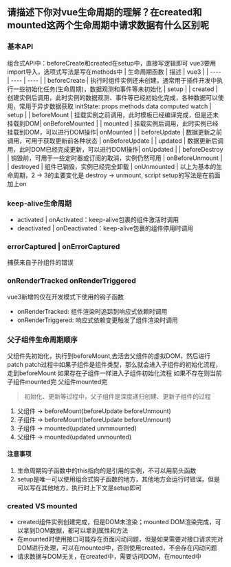 ## 请描述下你对vue生命周期的理解？在created和mounted这两个生命周期中请求数据有什么区别呢

### 基本API
组合式API中：beforeCreate和created在setup中，直接写逻辑即可
vue3要用import导入，选项式写法是写在methods中
| 生命周期函数 | 描述 | vue3 |
| ---- | ---- | ---- |
| beforeCreate | 执行时组件实例还未创建，通常用于插件开发中执行一些初始化任务(生命周期)，数据观测和事件等未初始化 | setup |
| created	| 创建实例后调用，此时实例的数据观测、事件等已经初始化完成，各种数据可以使用，常用于异步数据获取 initState: props methods data computed watch | setup |
| beforeMount	| 挂载实例之前调用，此时模板已经编译完成，但是还未挂载到DOM| onBeforeMounted |
| mounted	| 挂载实例后调用，此时实例已经挂载到DOM，可以进行DOM操作| onMounted |
| beforeUpdate | 数据更新之前调用，可用于获取更新前各种状态 | onBeforeUpdate |
| updated |	数据更新后调用，此时DOM已经完成更新，可以进行DOM操作| onUpdated |
| beforeDestroy |	销毁前，可用于一些定时器或订阅的取消，实例仍然可用 | onBeforeUnmount |
| destroyed |	组件已销毁，实例已经完全卸载 | onUnmounted |
以上为基本的生命周期，2 -> 3的主要变化是 destroy -> unmount, script setup的写法是在前面加上on

### keep-alive生命周期
- activated | onActivated：keep-alive包裹的组件激活时调用
- deactivated | onDeactivated：keep-alive包裹的组件停用时调用

### errorCaptured | onErrorCaptured
捕获来自子孙组件的错误

### onRenderTracked onRenderTriggered
vue3新增的仅在开发模式下使用的钩子函数
- onRenderTracked: 组件渲染时追踪到响应式依赖时调用
- onRenderTriggered: 响应式依赖变更触发了组件渲染时调用

### 父子组件生命周期顺序
父组件先初始化，执行到beforeMount,去活去父组件的虚拟DOM，然后进行patch
  patch过程中如果子组件是组件类型，那么就会进入子组件的初始化流程，走到beforeMount
    如果存在子组件一样进入子组件初始化流程
    如果不存在则当前子组件mounted完
  父组件mounted完
> 初始化、更新等过程中，父子组件是深度递归创建、更新子组件的过程
1. 父组件 -> beforeMount(beforeUpdate beforeUnmount)
2. 子组件 -> beforeMount(beforeUpdate beforeUnmount)
3. 子组件 -> mounted(updated unmmounted)
4. 父组件 -> mounted(updated unmounted)

#### 注意事项
1. 生命周期钩子函数中的this指向的是引用的实例，不可以用箭头函数
2. setup是唯一可以使用组合式钩子函数的地方，其他地方会运行时错误。但是可以写在其他地方，执行时上下文是setup即可


### created VS mounted
- created组件实例创建完成，但是DOM未渲染；mounted DOM渲染完成，可以拿到DOM数据，都可以拿到属性和方法
- 在mounted时使用接口可能存在页面闪动问题，但是如果需要对接口请求完对DOM进行处理，可以在mounted中，否则使用created，不会存在闪动问题
- 请求数据与DOM无关，在created中，需要访问DOM，在mounted中